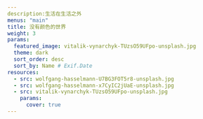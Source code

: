 ```yaml
---
description:生活在生活之外
menus: "main"
title: 没有颜色的世界
weight: 3
params:
  featured_image: vitalik-vynarchyk-TUzsO59UFpo-unsplash.jpg
  theme: dark
  sort_order: desc
  sort_by: Name # Exif.Date
resources:
  - src: wolfgang-hasselmann-U7BG3FOT5r8-unsplash.jpg
  - src: wolfgang-hasselmann-x7CyIC2jUaE-unsplash.jpg
  - src: vitalik-vynarchyk-TUzsO59UFpo-unsplash.jpg
    params:
      cover: true
---
```

